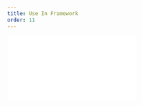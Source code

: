 ```yaml
---
title: Use In Framework
order: 11
---
```


<embed src="@/docs/manual/use-in-framework.zh.md"></embed>
